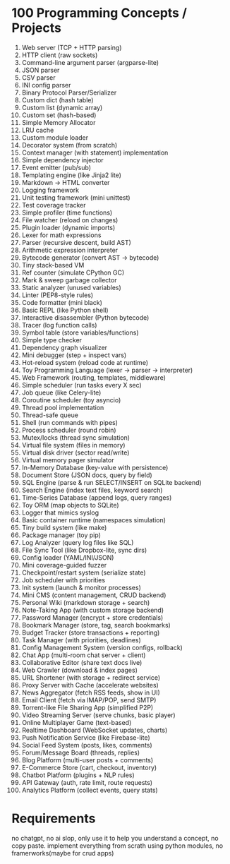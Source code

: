 # 100 Programming Concepts / Projects

1. Web server (TCP + HTTP parsing)
2. HTTP client (raw sockets)
3. Command-line argument parser (argparse-lite)
4. JSON parser
5. CSV parser
6. INI config parser
7. Binary Protocol Parser/Serializer
8. Custom dict (hash table)
9. Custom list (dynamic array)
10. Custom set (hash-based)
11. Simple Memory Allocator
12. LRU cache
13. Custom module loader
14. Decorator system (from scratch)
15. Context manager (with statement) implementation
16. Simple dependency injector
17. Event emitter (pub/sub)
18. Templating engine (like Jinja2 lite)
19. Markdown → HTML converter
20. Logging framework
21. Unit testing framework (mini unittest)
22. Test coverage tracker
23. Simple profiler (time functions)
24. File watcher (reload on changes)
25. Plugin loader (dynamic imports)
26. Lexer for math expressions
27. Parser (recursive descent, build AST)
28. Arithmetic expression interpreter
29. Bytecode generator (convert AST → bytecode)
30. Tiny stack-based VM
31. Ref counter (simulate CPython GC)
32. Mark & sweep garbage collector
33. Static analyzer (unused variables)
34. Linter (PEP8-style rules)
35. Code formatter (mini black)
36. Basic REPL (like Python shell)
37. Interactive disassembler (Python bytecode)
38. Tracer (log function calls)
39. Symbol table (store variables/functions)
40. Simple type checker
41. Dependency graph visualizer
42. Mini debugger (step + inspect vars)
43. Hot-reload system (reload code at runtime)
44. Toy Programming Language (lexer → parser → interpreter)
45. Web Framework (routing, templates, middleware)
46. Simple scheduler (run tasks every X sec)
47. Job queue (like Celery-lite)
48. Coroutine scheduler (toy asyncio)
49. Thread pool implementation
50. Thread-safe queue
51. Shell (run commands with pipes)
52. Process scheduler (round robin)
53. Mutex/locks (thread sync simulation)
54. Virtual file system (files in memory)
55. Virtual disk driver (sector read/write)
56. Virtual memory pager simulator
57. In-Memory Database (key-value with persistence)
58. Document Store (JSON docs, query by field)
59. SQL Engine (parse & run SELECT/INSERT on SQLite backend)
60. Search Engine (index text files, keyword search)
61. Time-Series Database (append logs, query ranges)
62. Toy ORM (map objects to SQLite)
63. Logger that mimics syslog
64. Basic container runtime (namespaces simulation)
65. Tiny build system (like make)
66. Package manager (toy pip)
67. Log Analyzer (query log files like SQL)
68. File Sync Tool (like Dropbox-lite, sync dirs)
69. Config loader (YAML/INI/JSON)
70. Mini coverage-guided fuzzer
71. Checkpoint/restart system (serialize state)
72. Job scheduler with priorities
73. Init system (launch & monitor processes)
74. Mini CMS (content management, CRUD backend)
75. Personal Wiki (markdown storage + search)
76. Note-Taking App (with custom storage backend)
77. Password Manager (encrypt + store credentials)
78. Bookmark Manager (store, tag, search bookmarks)
79. Budget Tracker (store transactions + reporting)
80. Task Manager (with priorities, deadlines)
81. Config Management System (version configs, rollback)
82. Chat App (multi-room chat server + client)
83. Collaborative Editor (share text docs live)
84. Web Crawler (download & index pages)
85. URL Shortener (with storage + redirect service)
86. Proxy Server with Cache (accelerate websites)
87. News Aggregator (fetch RSS feeds, show in UI)
88. Email Client (fetch via IMAP/POP, send SMTP)
89. Torrent-like File Sharing App (simplified P2P)
90. Video Streaming Server (serve chunks, basic player)
91. Online Multiplayer Game (text-based)
92. Realtime Dashboard (WebSocket updates, charts)
93. Push Notification Service (like Firebase-lite)
94. Social Feed System (posts, likes, comments)
95. Forum/Message Board (threads, replies)
96. Blog Platform (multi-user posts + comments)
97. E-Commerce Store (cart, checkout, inventory)
98. Chatbot Platform (plugins + NLP rules)
99. API Gateway (auth, rate limit, route requests)
100. Analytics Platform (collect events, query stats)

# Requirements
no chatgpt, no ai slop, only use it to help you understand a concept, no copy paste.
implement everything from scrath using python modules, no framerworks(maybe for crud apps)
